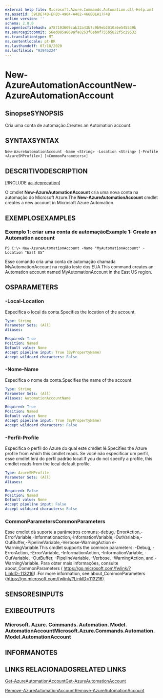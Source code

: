 ```yaml
---
external help file: Microsoft.Azure.Commands.Automation.dll-Help.xml
ms.assetid: 59CDE74B-EFB3-4904-A482-466B0EA17F4B
online version: ''
schema: 2.0.0
ms.openlocfilehash: a787193669cab32a43b7c9b9eb2010a6e545539b
ms.sourcegitcommit: 56ed085a868afa8263f8eb0f755b5822f5c29532
ms.translationtype: MT
ms.contentlocale: pt-BR
ms.lasthandoff: 07/18/2020
ms.locfileid: "93946224"
---
```

# <span data-ttu-id="fa827-101">New-AzureAutomationAccount</span><span class="sxs-lookup"><span data-stu-id="fa827-101">New-AzureAutomationAccount</span></span>

## <span data-ttu-id="fa827-102">Sinopse</span><span class="sxs-lookup"><span data-stu-id="fa827-102">SYNOPSIS</span></span>

<span data-ttu-id="fa827-103">Cria uma conta de automação.</span><span class="sxs-lookup"><span data-stu-id="fa827-103">Creates an Automation account.</span></span>

## <span data-ttu-id="fa827-104">SYNTAX</span><span class="sxs-lookup"><span data-stu-id="fa827-104">SYNTAX</span></span>

```
New-AzureAutomationAccount -Name <String> -Location <String> [-Profile <AzureSMProfile>] [<CommonParameters>]
```

## <span data-ttu-id="fa827-105">DESCRITIVO</span><span class="sxs-lookup"><span data-stu-id="fa827-105">DESCRIPTION</span></span>

[!INCLUDE [aa-deprecation](../include/aa-deprecation.md)]

<span data-ttu-id="fa827-106">O cmdlet **New-AzureAutomationAccount** cria uma nova conta na automação do Microsoft Azure.</span><span class="sxs-lookup"><span data-stu-id="fa827-106">The **New-AzureAutomationAccount** cmdlet creates a new account in Microsoft Azure Automation.</span></span>

## <span data-ttu-id="fa827-107">EXEMPLOS</span><span class="sxs-lookup"><span data-stu-id="fa827-107">EXAMPLES</span></span>

### <span data-ttu-id="fa827-108">Exemplo 1: criar uma conta de automação</span><span class="sxs-lookup"><span data-stu-id="fa827-108">Example 1: Create an Automation account</span></span>
```
PS C:\> New-AzureAutomationAccount -Name "MyAutomationAccount" -Location "East US"
```

<span data-ttu-id="fa827-109">Esse comando cria uma conta de automação chamada MyAutomationAccount na região leste dos EUA.</span><span class="sxs-lookup"><span data-stu-id="fa827-109">This command creates an Automation account named MyAutomationAccount in the East US region.</span></span>

## <span data-ttu-id="fa827-110">OS</span><span class="sxs-lookup"><span data-stu-id="fa827-110">PARAMETERS</span></span>

### <span data-ttu-id="fa827-111">-Local</span><span class="sxs-lookup"><span data-stu-id="fa827-111">-Location</span></span>
<span data-ttu-id="fa827-112">Especifica o local da conta.</span><span class="sxs-lookup"><span data-stu-id="fa827-112">Specifies the location of the account.</span></span>

```yaml
Type: String
Parameter Sets: (All)
Aliases: 

Required: True
Position: Named
Default value: None
Accept pipeline input: True (ByPropertyName)
Accept wildcard characters: False
```

### <span data-ttu-id="fa827-113">-Nome</span><span class="sxs-lookup"><span data-stu-id="fa827-113">-Name</span></span>
<span data-ttu-id="fa827-114">Especifica o nome da conta.</span><span class="sxs-lookup"><span data-stu-id="fa827-114">Specifies the name of the account.</span></span>

```yaml
Type: String
Parameter Sets: (All)
Aliases: AutomationAccountName

Required: True
Position: Named
Default value: None
Accept pipeline input: True (ByPropertyName)
Accept wildcard characters: False
```

### <span data-ttu-id="fa827-115">-Perfil</span><span class="sxs-lookup"><span data-stu-id="fa827-115">-Profile</span></span>
<span data-ttu-id="fa827-116">Especifica o perfil do Azure do qual este cmdlet lê.</span><span class="sxs-lookup"><span data-stu-id="fa827-116">Specifies the Azure profile from which this cmdlet reads.</span></span>
<span data-ttu-id="fa827-117">Se você não especificar um perfil, esse cmdlet lerá do perfil padrão local.</span><span class="sxs-lookup"><span data-stu-id="fa827-117">If you do not specify a profile, this cmdlet reads from the local default profile.</span></span>

```yaml
Type: AzureSMProfile
Parameter Sets: (All)
Aliases: 

Required: False
Position: Named
Default value: None
Accept pipeline input: False
Accept wildcard characters: False
```

### <span data-ttu-id="fa827-118">CommonParameters</span><span class="sxs-lookup"><span data-stu-id="fa827-118">CommonParameters</span></span>
<span data-ttu-id="fa827-119">Esse cmdlet dá suporte a parâmetros comuns:-debug,-ErrorAction,-ErrorVariable,-Informationaction,-InformationVariable,-OutVariable,-OutBuffer,-PipelineVariable,-Verbose-WarningAction e-WarningVariable.</span><span class="sxs-lookup"><span data-stu-id="fa827-119">This cmdlet supports the common parameters: -Debug, -ErrorAction, -ErrorVariable, -InformationAction, -InformationVariable, -OutVariable, -OutBuffer, -PipelineVariable, -Verbose, -WarningAction, and -WarningVariable.</span></span> <span data-ttu-id="fa827-120">Para obter mais informações, consulte about_CommonParameters ( https://go.microsoft.com/fwlink/?LinkID=113216) .</span><span class="sxs-lookup"><span data-stu-id="fa827-120">For more information, see about_CommonParameters (https://go.microsoft.com/fwlink/?LinkID=113216).</span></span>

## <span data-ttu-id="fa827-121">SENSORES</span><span class="sxs-lookup"><span data-stu-id="fa827-121">INPUTS</span></span>

## <span data-ttu-id="fa827-122">EXIBE</span><span class="sxs-lookup"><span data-stu-id="fa827-122">OUTPUTS</span></span>

### <span data-ttu-id="fa827-123">Microsoft. Azure. Commands. Automation. Model. AutomationAccount</span><span class="sxs-lookup"><span data-stu-id="fa827-123">Microsoft.Azure.Commands.Automation.Model.AutomationAccount</span></span>

## <span data-ttu-id="fa827-124">INFORMA</span><span class="sxs-lookup"><span data-stu-id="fa827-124">NOTES</span></span>

## <span data-ttu-id="fa827-125">LINKS RELACIONADOS</span><span class="sxs-lookup"><span data-stu-id="fa827-125">RELATED LINKS</span></span>

[<span data-ttu-id="fa827-126">Get-AzureAutomationAccount</span><span class="sxs-lookup"><span data-stu-id="fa827-126">Get-AzureAutomationAccount</span></span>](./Get-AzureAutomationAccount.md)

[<span data-ttu-id="fa827-127">Remove-AzureAutomationAccount</span><span class="sxs-lookup"><span data-stu-id="fa827-127">Remove-AzureAutomationAccount</span></span>](./Remove-AzureAutomationAccount.md)


